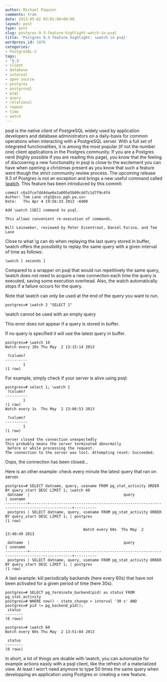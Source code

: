 ```yaml
---
author: Michael Paquier
comments: true
date: 2013-05-02 05:01:04+00:00
layout: post
type: post
slug: postgres-9-3-feature-highlight-watch-in-psql
title: 'Postgres 9.3 feature highlight: \watch in psql'
wordpress_id: 1870
categories:
- PostgreSQL-2
tags:
- '9.3'
- client
- database
- interval
- open source
- postgres
- postgresql
- psql
- query
- relational
- repeat
- time
- watch
---
```


psql is the native client of PostgreSQL widely used by application developers and database administrators on a daily-basis for common operations when interacting with a PostgreSQL server. With a full set of integrated functionalities, it is among the most popular (if not the number one) client applications in the Postgres community. If you are a Postgres nerd (highly possible if you are reading this page), you know that the feeling of discovering a new functionality in psql is close to the excitement you can have when opening a christmas present as you know that such a feature went though the strict community review process. The upcoming release 9.3 of Postgres is not an exception and brings a new useful command called [\watch](http://www.postgresql.org/docs/devel/static/app-psql.html). This feature has been introduced by this commit:

    commit c6a3fce7dd4dae6e1a005e5b09cdd7c1d7f9c4f4
    Author: Tom Lane <tgl@sss.pgh.pa.us>
    Date:   Thu Apr 4 19:56:33 2013 -0400
    
    Add \watch [SEC] command to psql.
    
    This allows convenient re-execution of commands.
    
    Will Leinweber, reviewed by Peter Eisentraut, Daniel Farina, and Tom Lane

Close to what \g can do when replaying the last query stored in buffer, \watch offers the possibility to replay the same query with a given interval of time as follows:

    \watch [ seconds ]

Compared to a wrapper on psql that would run repetitively the same query, \watch does not need to acquire a new connection each time the query is executed, saving some execution overhead. Also, the watch automatically stops if a failure occurs for the query.

Note that \watch can only be used at the end of the query you want to run.

    postgres=# \watch 2 "SELECT 1"

\watch cannot be used with an empty query

This error does not appear if a query is stored in buffer.

If no query is specified it will use the latest query in buffer.

    postgres=# \watch 10
    Watch every 10s	Thu May  2 13:15:14 2013
    
     ?column? 
    ----------
            1
    (1 row)

For example, simply check if your server is alive using psql:

    postgres=# select 1; \watch 1
     ?column? 
    ----------
            1
    (1 row)
    Watch every 1s	Thu May  2 13:06:53 2013
        
     ?column? 
    ----------
            1
    (1 row)
    
    server closed the connection unexpectedly
    This probably means the server terminated abnormally
     before or while processing the request.
    The connection to the server was lost. Attempting reset: Succeeded.

Oops, the connection has been closed...

Here is an other example: check every minute the latest query that ran on server.

    postgres=# SELECT datname, query, usename FROM pg_stat_activity ORDER BY query_start DESC LIMIT 1; \watch 60
     datname  |                                          query                                          | usename 
    ----------+-----------------------------------------------------------------------------------------+----------
     postgres | SELECT datname, query, usename FROM pg_stat_activity ORDER BY query_start DESC LIMIT 1; | postgres
    (1 row)
    
                                       Watch every 60s	Thu May  2 13:40:49 2013
    
     datname  |                                          query                                          | usename 
    ----------+-----------------------------------------------------------------------------------------+----------
     postgres | SELECT datname, query, usename FROM pg_stat_activity ORDER BY query_start DESC LIMIT 1; | postgres
    (1 row)

A last example: kill periodically backends (here every 60s) that have not been activated for a given period of time (here 30s).

    postgres=# SELECT pg_terminate_backend(pid) as status FROM pg_stat_activity
    postgres=# WHERE now() - state_change > interval '30 s' AND
    postgres=# pid != pg_backend_pid();
     status 
    --------
    (0 rows)
    
    postgres=# \watch 60
    Watch every 60s	Thu May  2 13:51:04 2013
    
     status 
    --------
    (0 rows)

In short, a lot of things are doable with \watch, you can automatize for example actions easily with a psql client, like the refresh of a materialized view. At least I won't need anymore to type 50 times the same query when developping an application using Postgres or creating a new feature.
